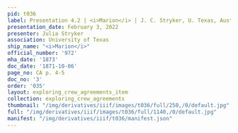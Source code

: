 ```yaml
---
pid: t036
label: Presentation 4.2 | <i>Marion</i> | J. C. Stryker, U. Texas, Austin | 3
presentation_date: February 3, 2022
presenter: Julia Stryker
association: University of Texas
ship_name: "<i>Marion</i>"
official_number: '972'
mha_date: '1873'
doc_date: '1871-10-06'
page_no: CA p. 4-5
doc_no: '3'
order: '035'
layout: exploring_crew_agreements_item
collection: exploring_crew_agreements
thumbnail: "/img/derivatives/iiif/images/t036/full/250,/0/default.jpg"
full: "/img/derivatives/iiif/images/t036/full/1140,/0/default.jpg"
manifest: "/img/derivatives/iiif/t036/manifest.json"
---
```

